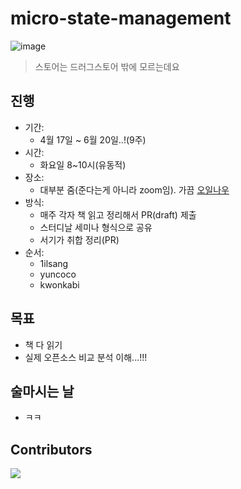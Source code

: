 # micro-state-management

![image](https://user-images.githubusercontent.com/23524849/232463462-82a34a40-8d99-42e2-a05c-2cb6fa37db70.png)

> 스토어는 드러그스토어 밖에 모르는데요

## 진행

- 기간:
  - 4월 17일 ~ 6월 20일..!(9주)
- 시간:
  - 화요일 8~10시(유동적)
- 장소:
  - 대부분 줌(준다는게 아니라 zoom임). 가끔 [오일나우](https://www.oilnow.co.kr/)
- 방식:
  - 매주 각자 책 읽고 정리해서 PR(draft) 제출
  - 스터디날 세미나 형식으로 공유
  - 서기가 취합 정리(PR)
- 순서:
  - 1ilsang
  - yuncoco
  - kwonkabi

## 목표

- 책 다 읽기
- 실제 오픈소스 비교 분석 이해...!!!

## 술마시는 날

- ㅋㅋ

## Contributors

<a href="https://github.com/Road-of-CODEr/micro-state-management/graphs/contributors">
  <img src="https://contributors-img.web.app/image?repo=Road-of-CODEr/micro-state-management" />
</a>
